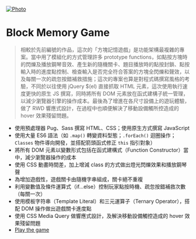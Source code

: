 [![Photo](https://cdn.dribbble.com/users/3800131/screenshots/10000193/media/5a5acc6684a86a5f46a9b4cd34f4df8e.gif)](https://dribbble.com/raychangdesign)

# Block Memory Game

> 相較於先前編號的作品，這次的「方塊記憶遊戲」是功能架構最複雜的專案。當中用了模組化的方式管理許多 prototype functions，如點按方塊時的閃爍及播放鋼琴音效、產生新的隨機關卡、題目播放時的點按封鎖、點按輸入時的進度點控制、檢查輸入是否完全符合答案的方塊全閃爍和聲效，以及每關一次的疏忽按錯補救措施；這次的專案也算是對程式碼撰寫風格的考驗，不同於以往使用 jQuery $(el) 直接抓取 HTML 元素，這次使用執行速度更快的原生 JS 撰寫，同時將所有 DOM 元素放在函式建構子統一管理，以減少瀏覽器引擎的操作成本。最後為了增進在各尺寸設備上的遊玩體驗，做了 RWD 響應式設計，在過程中也順便解決了移動設備觸所控造成的 hover 效果殘留問題。

- 使用預處理器 Pug、Sass 撰寫 HTML、CSS；使用原生方式撰寫 JavaScript
- 使用大量 ES6 語法（如 `.map()` 轉變資料型態；`.forEach()` 迴圈操作；`Classes` 物件導向開發，並搭配箭頭函式修正 `this` 指引對象）
- 將所有 DOM 元素以變數形式包括在函式建構式（Function Constructor）當中，減少瀏覽器操作的成本
- 使用 CSS 動畫時間差，加上增減 class 的方式做出燈光閃爍效果和播放鋼琴聲
- 為增加遊戲性，遊戲關卡由隨機字串組成，關卡絕不重複
- 利用變數值及條件運算式（if...else）控制玩家點按時機、疏忽按錯補救次數（每關一次）
- 使用模板字符串（Template Literal）和三元運算子（Ternary Operator），搭配 DOM 操作做出遊戲關卡進度點
- 使用 CSS Media Query 做響應式設計，及解決移動設備觸控造成的 hover 效果殘留問題
- [Play the game](https://rayc2045.github.io/block-memory-game/)
